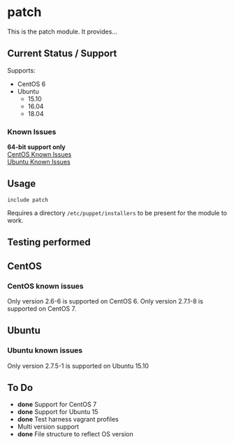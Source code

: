 # patch #

This is the patch module. It provides...

## Current Status / Support
Supports:
* CentOS 6
* Ubuntu
    * 15.10
    * 16.04
    * 18.04

### Known Issues
**64-bit support only**  
[CentOS Known Issues](#CentOS_known_issues)  
[Ubuntu Known Issues](#Ubuntu_known_issues)  

## Usage
```
include patch
```
Requires a directory `/etc/puppet/installers` to be present for the module to work.

## Testing performed

## CentOS
### <a name="CentOS_known_issues">CentOS known issues</a>
Only version 2.6-6 is supported on CentOS 6.
Only version 2.7.1-8 is supported on CentOS 7.

## Ubuntu
### <a name="Ubuntu_known_issues">Ubuntu known issues</a>
Only version 2.7.5-1 is supported on Ubuntu 15.10

## To Do
* **done** Support for CentOS 7
* **done** Support for Ubuntu 15
* **done** Test harness vagrant profiles
* Multi version support
* **done** File structure to reflect OS version
